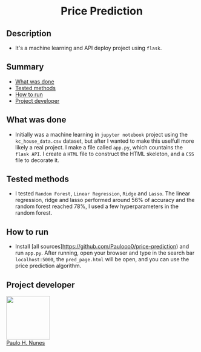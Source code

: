 <h1 align="center">Price Prediction</h1>

## Description

* It's a machine learning and API deploy project using `flask`.

## Summary

* [What was done](#What-was-done)
* [Tested methods](#Tested-methods)
* [How to run](#How-to-run)
* [Project developer](#Project-developer)

## What was done

* Initially was a machine learning in `jupyter notebook` project using the `kc_house_data.csv` dataset, but after I wanted to make this uselfull more likely a real project. I make a file called `app.py`, which countains the `flask API`. I create a `HTML` file to construct the HTML skeleton, and a `CSS` file to decorate it.

## Tested methods

* I tested `Random Forest`, `Linear Regression`, `Ridge` and `Lasso`.
The linear regression, ridge and lasso performed around 56% of accuracy and the random forest reached 78%, I used a few hyperparameters in the random forest.

## How to run

* Install [all sources]https://github.com/Paulooo0/price-prediction) and run `app.py`. After running, open your browser and type in the search bar `localhost:5000`, the `pred_page.html` will be open, and you can use the price prediction algorithm.

## Project developer

<img src="https://avatars.githubusercontent.com/u/110143071?s=400&u=d4e733aa17a79d46d89e1a001470f6252508e3b7&v=4"
width=115><br>
[Paulo H. Nunes](https://github.com/Paulooo0)
